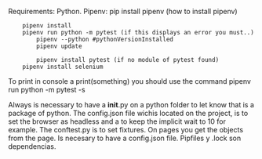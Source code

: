Requirements:
    Python.
    Pipenv:
        pip install pipenv (how to install pipenv)
        
        pipenv install
        pipenv run python -m pytest (if this displays an error you must..)
            pipenv --python #pythonVersionInstalled
            pipenv update

            pipenv install pytest (if no module of pytest found)
        pipenv install selenium

To print in console a print(something) you should use the command pipenv run python -m pytest -s

Always is necessary to have a __init__.py on a python folder to let know that is a package of python.
The config.json file wichis located on the project, is to set the browser as headless and a to keep the implicit wait to 10 for example.
The conftest.py is to set fixtures.
On pages you get the objects from the page.
Is necesary to have a config.json file.
Pipfiles y .lock son dependencias.
